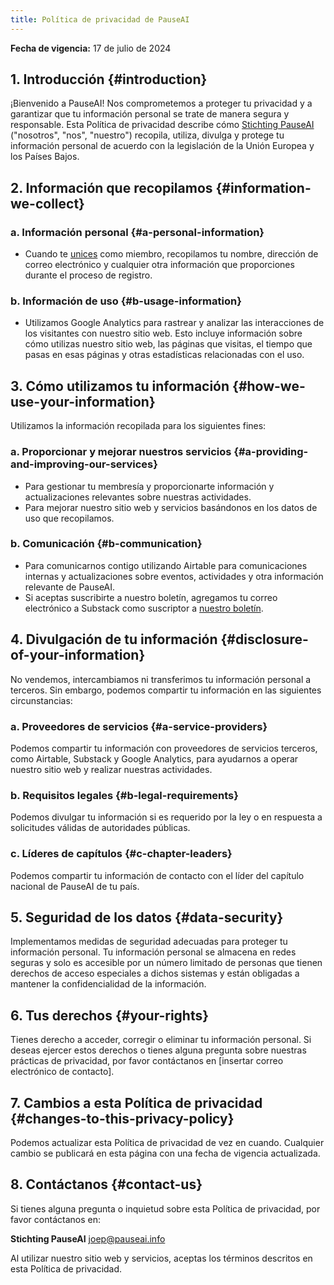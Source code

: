 ```yaml
---
title: Política de privacidad de PauseAI
---
```


 <!-- end of frontmatter metadata, dashes above need to stay -->

**Fecha de vigencia:** 17 de julio de 2024

## 1. Introducción {#introduction}

¡Bienvenido a PauseAI!
Nos comprometemos a proteger tu privacidad y a garantizar que tu información personal se trate de manera segura y responsable.
Esta Política de privacidad describe cómo [Stichting PauseAI](/legal) ("nosotros", "nos", "nuestro") recopila, utiliza, divulga y protege tu información personal de acuerdo con la legislación de la Unión Europea y los Países Bajos.

## 2. Información que recopilamos {#information-we-collect}

### a. Información personal {#a-personal-information}

- Cuando te [unices](https://pauseai.info/join) como miembro, recopilamos tu nombre, dirección de correo electrónico y cualquier otra información que proporciones durante el proceso de registro.

### b. Información de uso {#b-usage-information}

- Utilizamos Google Analytics para rastrear y analizar las interacciones de los visitantes con nuestro sitio web. Esto incluye información sobre cómo utilizas nuestro sitio web, las páginas que visitas, el tiempo que pasas en esas páginas y otras estadísticas relacionadas con el uso.

## 3. Cómo utilizamos tu información {#how-we-use-your-information}

Utilizamos la información recopilada para los siguientes fines:

### a. Proporcionar y mejorar nuestros servicios {#a-providing-and-improving-our-services}

- Para gestionar tu membresía y proporcionarte información y actualizaciones relevantes sobre nuestras actividades.
- Para mejorar nuestro sitio web y servicios basándonos en los datos de uso que recopilamos.

### b. Comunicación {#b-communication}

- Para comunicarnos contigo utilizando Airtable para comunicaciones internas y actualizaciones sobre eventos, actividades y otra información relevante de PauseAI.
- Si aceptas suscribirte a nuestro boletín, agregamos tu correo electrónico a Substack como suscriptor a [nuestro boletín](https://pauseai.substack.com/).

## 4. Divulgación de tu información {#disclosure-of-your-information}

No vendemos, intercambiamos ni transferimos tu información personal a terceros. Sin embargo, podemos compartir tu información en las siguientes circunstancias:

### a. Proveedores de servicios {#a-service-providers}

Podemos compartir tu información con proveedores de servicios terceros, como Airtable, Substack y Google Analytics, para ayudarnos a operar nuestro sitio web y realizar nuestras actividades.

### b. Requisitos legales {#b-legal-requirements}

Podemos divulgar tu información si es requerido por la ley o en respuesta a solicitudes válidas de autoridades públicas.

### c. Líderes de capítulos {#c-chapter-leaders}

Podemos compartir tu información de contacto con el líder del capítulo nacional de PauseAI de tu país.

## 5. Seguridad de los datos {#data-security}

Implementamos medidas de seguridad adecuadas para proteger tu información personal. Tu información personal se almacena en redes seguras y solo es accesible por un número limitado de personas que tienen derechos de acceso especiales a dichos sistemas y están obligadas a mantener la confidencialidad de la información.

## 6. Tus derechos {#your-rights}

Tienes derecho a acceder, corregir o eliminar tu información personal. Si deseas ejercer estos derechos o tienes alguna pregunta sobre nuestras prácticas de privacidad, por favor contáctanos en [insertar correo electrónico de contacto].

## 7. Cambios a esta Política de privacidad {#changes-to-this-privacy-policy}

Podemos actualizar esta Política de privacidad de vez en cuando. Cualquier cambio se publicará en esta página con una fecha de vigencia actualizada.

## 8. Contáctanos {#contact-us}

Si tienes alguna pregunta o inquietud sobre esta Política de privacidad, por favor contáctanos en:

**Stichting PauseAI**
[joep@pauseai.info](mailto:joep@pauseai.info)

Al utilizar nuestro sitio web y servicios, aceptas los términos descritos en esta Política de privacidad.
